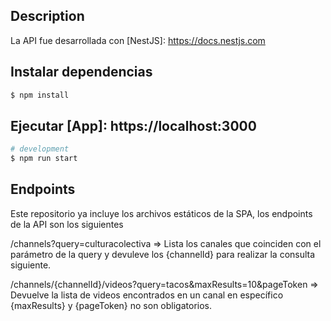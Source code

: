 ## Description

La API fue desarrollada con [NestJS]: https://docs.nestjs.com

## Instalar dependencias

```bash
$ npm install
```

## Ejecutar [App]: https://localhost:3000
```bash
# development
$ npm run start
```

## Endpoints

Este repositorio ya incluye los archivos estáticos de la SPA, los endpoints de la API son los siguientes

/channels?query=culturacolectiva => Lista los canales que coinciden con el parámetro de la query y devuleve los {channelId} para realizar la consulta siguiente.

/channels/{channelId}/videos?query=tacos&maxResults=10&pageToken => Devuelve la lista de videos encontrados en un canal en específico {maxResults} y {pageToken} no son obligatorios.

